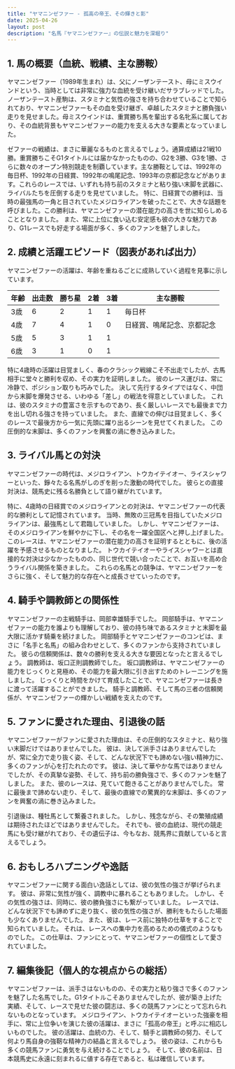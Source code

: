 ```yaml
---
title: "ヤマニンゼファー - 孤高の帝王、その輝きと影"
date: 2025-04-26
layout: post
description: "名馬『ヤマニンゼファー』の伝説と魅力を深堀り"
---
```


## 1. 馬の概要（血統、戦績、主な勝鞍）

ヤマニンゼファー（1989年生まれ）は、父にノーザンテースト、母にミスウインドという、当時としては非常に強力な血統を受け継いだサラブレッドでした。ノーザンテースト産駒は、スタミナと気性の強さを持ち合わせていることで知られており、ヤマニンゼファーもその血を受け継ぎ、卓越したスタミナと勝負強い走りを見せました。母ミスウインドは、重賞勝ち馬を輩出する名牝系に属しており、その血統背景もヤマニンゼファーの能力を支える大きな要素となっていました。

ゼファーの戦績は、まさに華麗なるものと言えるでしょう。通算成績は21戦10勝。重賞勝ちこそG1タイトルには届かなかったものの、G2を3勝、G3を1勝、さらに数々のオープン特別競走を制覇しています。主な勝鞍としては、1992年の毎日杯、1992年の日経賞、1992年の鳴尾記念、1993年の京都記念などがあります。これらのレースでは、いずれも持ち前のスタミナと粘り強い末脚を武器に、ライバルたちを圧倒する走りを見せていました。  特に、日経賞での勝利は、当時の最強馬の一角と目されていたメジロライアンを破ったことで、大きな話題を呼びました。この勝利は、ヤマニンゼファーの潜在能力の高さを世に知らしめることとなりました。  また、常に上位に食い込む安定感も彼の大きな魅力であり、G1レースでも好走する場面が多く、多くのファンを魅了しました。


## 2. 成績と活躍エピソード（図表があれば出力）

ヤマニンゼファーの活躍は、年齢を重ねるごとに成熟していく過程を見事に示しています。

| 年齢 | 出走数 | 勝ち星 | 2着 | 3着 | 主な勝鞍 |
|---|---|---|---|---|---|
| 3歳 | 6 | 2 | 1 | 1 | 毎日杯 |
| 4歳 | 7 | 4 | 1 | 0 | 日経賞、鳴尾記念、京都記念 |
| 5歳 | 5 | 3 | 1 | 1 |  |
| 6歳 | 3 | 1 | 0 | 1 |  |

特に4歳時の活躍は目覚ましく、春のクラシック戦線こそ不出走でしたが、古馬相手に堂々と勝利を収め、その実力を証明しました。  彼のレース運びは、常に冷静で、ポジション取りも巧みでした。  決して先行するタイプではなく、中団から末脚を爆発させる、いわゆる「差し」の戦法を得意としていました。  これは、彼のスタミナの豊富さを示すものであり、長く厳しいレースでも最後まで力を出し切れる強さを持っていました。  また、直線での伸びは目覚ましく、多くのレースで最後方から一気に先頭に躍り出るシーンを見せてくれました。  この圧倒的な末脚は、多くのファンを興奮の渦に巻き込みました。


## 3. ライバル馬との対決

ヤマニンゼファーの時代は、メジロライアン、トウカイテイオー、ライスシャワーといった、錚々たる名馬がしのぎを削った激動の時代でした。  彼らとの直接対決は、競馬史に残る名勝負として語り継がれています。

特に、4歳時の日経賞でのメジロライアンとの対決は、ヤマニンゼファーの代表的な勝利として記憶されています。  当時、無敗の三冠馬を目指していたメジロライアンは、最強馬として君臨していました。  しかし、ヤマニンゼファーは、そのメジロライアンを鮮やかに下し、その名を一躍全国区へと押し上げました。  このレースは、ヤマニンゼファーの潜在能力の高さを証明するとともに、後の活躍を予感させるものとなりました。  トウカイテイオーやライスシャワーとは直接的な対決は少なかったものの、同じ世代で競い合ったことで、お互いを高め合うライバル関係を築きました。  これらの名馬との競争は、ヤマニンゼファーをさらに強く、そして魅力的な存在へと成長させていったのです。


## 4. 騎手や調教師との関係性

ヤマニンゼファーの主戦騎手は、岡部幸雄騎手でした。  岡部騎手は、ヤマニンゼファーの能力を誰よりも理解しており、彼の持ち味であるスタミナと末脚を最大限に活かす騎乗を続けました。  岡部騎手とヤマニンゼファーのコンビは、まさに「名手と名馬」の組み合わせとして、多くのファンから支持されていました。  彼らの信頼関係は、数々の勝利を支える大きな要因となったと言えるでしょう。  調教師は、坂口正則調教師でした。  坂口調教師は、ヤマニンゼファーの能力をじっくりと見極め、その能力を最大限に引き出すためのトレーニングを施しました。  じっくりと時間をかけて育成したことで、ヤマニンゼファーは長きに渡って活躍することができました。  騎手と調教師、そして馬の三者の信頼関係が、ヤマニンゼファーの輝かしい戦績を支えたのです。


## 5. ファンに愛された理由、引退後の話

ヤマニンゼファーがファンに愛された理由は、その圧倒的なスタミナと、粘り強い末脚だけではありませんでした。  彼は、決して派手さはありませんでしたが、常に全力で走り抜く姿、そして、どんな状況下でも諦めない強い精神力に、多くのファンが心を打たれたのです。  彼は、決して華やかな馬ではありませんでしたが、その真摯な姿勢、そして、持ち前の勝負強さで、多くのファンを魅了しました。  また、彼のレースは、見ていて飽きることがありませんでした。  常に最後まで諦めない走り、そして、最後の直線での驚異的な末脚は、多くのファンを興奮の渦に巻き込みました。

引退後は、種牡馬として繋養されました。  しかし、残念ながら、その繁殖成績は期待されたほどではありませんでした。  それでも、彼の血統は、現代の競走馬にも受け継がれており、その遺伝子は、今もなお、競馬界に貢献していると言えるでしょう。


## 6. おもしろハプニングや逸話

ヤマニンゼファーに関する面白い逸話としては、彼の気性の強さが挙げられます。  彼は、非常に気性が強く、調教中に暴れることもありました。  しかし、その気性の強さは、同時に、彼の勝負強さにも繋がっていました。  レースでは、どんな状況下でも諦めずに走り抜く、彼の気性の強さが、勝利をもたらした場面も少なくありませんでした。  また、彼は、レース前に独特の仕草をすることで知られていました。  それは、レースへの集中力を高めるための儀式のようなものでした。  この仕草は、ファンにとって、ヤマニンゼファーの個性として愛されていました。


## 7. 編集後記（個人的な視点からの総括）

ヤマニンゼファーは、派手さはないものの、その実力と粘り強さで多くのファンを魅了した名馬でした。G1タイトルこそありませんでしたが、彼が築き上げた実績、そして、レースで見せた彼の闘志は、多くの競馬ファンにとって忘れられないものとなっています。  メジロライアン、トウカイテイオーといった強豪を相手に、常に上位争いを演じた彼の活躍は、まさに「孤高の帝王」と呼ぶに相応しいものでした。  彼の活躍は、血統の力、そして、騎手と調教師の努力、そして何より馬自身の強靭な精神力の結晶と言えるでしょう。  彼の姿は、これからも多くの競馬ファンに勇気を与え続けることでしょう。  そして、彼の名前は、日本競馬史に永遠に刻まれるに値する存在であると、私は確信しています。

